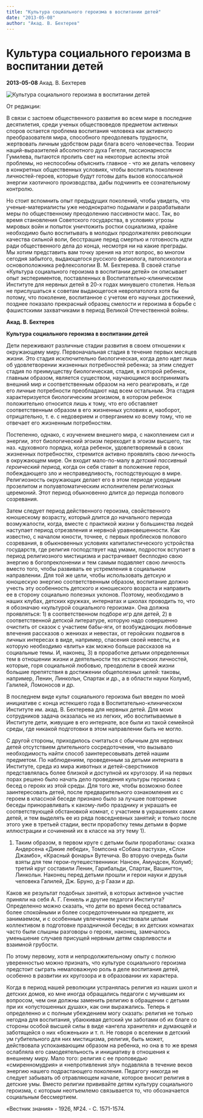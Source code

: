 ```yaml
---
title: "Культура социального героизма в воспитании детей"
date: "2013-05-08"
author: "Акад. В. Бехтерев"
---
```


# Культура социального героизма в воспитании детей

**2013-05-08** Акад. В. Бехтерев

![Культура социального героизма в воспитании детей](http://www.hrono.ru/img/portrety/behterev.jpg)

От редакции:

В связи с застоем общественного развития во всем мире в последние десятилетия, среди ученых обществоведов предметом активных споров остается проблема воспитания человека как активного преобразователя мира, способного преодолевать трудности, жертвовать личным удобством ради блага всего человечества. Теории наций-выразителей абсолютного духа Гегеля, пассионарности Гумилева, пытаются пролить свет на некоторые аспекты этой проблемы, но неспособны объяснить главное - что же делать человеку в конкретных общественных условиях, чтобы воспитать поколение личностей-героев, которые будут готовы дать вызов колоссальной энергии хаотичного производства, дабы подчинить ее сознательному контролю.

Но стоит вспомнить опыт предыдущих поколений, чтобы увидеть, что ученые-материалисты уже неоднократно подымали и разрабатывали меры по общественному преодолению пассивности масс. Так, во время становления Советского государства, в условиях угрозы мировых войн и попыток уничтожить ростки социализма, крайне необходимо было воспитывать в молодых продолжателях революции качества сильной воли, бесстрашие перед смертью и готовность идти ради общественного дела до конца, несмотря ни на какие преграды. Мы хотим представить вам точку зрения на этот вопрос, во многом сегодня забытого, выдающегося русского физиолога, патопсихолога и основоположника рефлексологии В. М. Бехтерева. В своей статье «Культура социального героизма в воспитании детей» он описывает опыт экспериментов, поставленных в Воспитательно-клиническом Институте для нервных детей в 20-х годах минувшего столетия. Нельзя не прислушаться к советам выдающегося невропатолога хотя бы потому, что поколение, воспитанное с учетом его научных достижений, позднее показало прекрасный образец смелости и героизма в борьбе с фашистскими захватчиками в период Великой Отечественной войны.

**Акад. В. Бехтерев**

**Культура социального героизма в воспитании детей**

Дети переживают различные стадии развития в своем отношении к окружающему миру. Первоначальная стадия в течение первых месяцев жизни. Это стадия исключительно биологическая, когда дело идет лишь об удовлетворении жизненных потребностей ребенка; за этим следует стадия по преимуществу биологическая, стадия, в которой ребенок, главным образом, является существом, научающимся воспринимать внешний мир и соответственным образом на него реагировать, и где его личные потребности преобладают над всем остальным. Эта стадия характеризуется биологическим эгоизмом, в котором ребенок положительно относится лишь к тому, что его обставляет соответственным образом в его жизненных условиях и, наоборот, отрицательно, т. е. с недоверием и отверганием ко всему тому, что не отвечает его жизненным потребностям.

Постепенно, однако, с изучением внешнего мира, с накоплением сил и энергии, этот биологический эгоизм переходит в эгоизм высшего, так наз. «духовного порядка, когда ребенок, удовлетворяемый в своих жизненных потребностях, стремится активно проявлять свою личность в окружающем мире. Он входит мало-по-малу в *детский пассивный героический период*, когда он себя ставит в положение героя, побеждающего зло и несправедливость, господствующую в мире. Религиозность окружающих делает его в этом периоде усердным прозелитом и полуавтоматическим исполнителем религиозных церемоний. Этот период обыкновенно длится до периода полового созревания.

Затем следует период действенного героизма, свойственного юношескому возрасту, который длится до начального периода возмужалости, когда, вместе с практикой жизни у большинства людей наступает период отрезвления и нервной уравновешенности. Как известно, с началом юности, точнее, с первых проблесков полового созревания, в обыкновенных условиях капиталистического устройства государств, где религия господствует над умами, подросток вступает в период религиозного мистицизма и растрачивает бесплодно свою энергию в богопреклонении и тем самым подавляет свою личность вместо того, чтобы развивать ее устремления в социальном направлении. Для той же цели, чтобы использовать детскую и юношескую энергию соответственным образом, воспитание должно учесть эту особенность детского и юношеского возраста и направить ее в сторону социально полезных уклонов. Поэтому, необходимо в наших клубах, детских кружках, интернатах и школах проводить то, что я обозначаю «культурой социального героизма». Она должна проявляться: 1) в соответственном подборе игр для детей, 2) в соответственной детской литературе, которую надо совершенно очистить от сказок с участием бабы-яги, от возбуждающих любовные влечения рассказов о женихах и невестах, от геройских подвигов в личных интересах в виде, например, спасения своей невесты, и в которую необходимо «влить» как можно больше рассказов на социальные темы. И, наконец, 3) в проработке детьми определенных тем в отношении жизни и деятельности тех исторических личностей, которые, горя социальной любовью, преодолели в своей жизни большие препятствия в достижении общеполезных целей: таковы, например, Ленин, Линкольн, Спартак и др., а в области науки Колумб, Галилей, Ломоносов и др.

В последнем виде культ социального героизма был введен по моей инициативе с конца истекшего года в Воспитательно-клиническом Институте им. акад. В. Бехтерева для нервных детей. Для моих сотрудников задача оказалась не из легких, ибо воспитываемые в Институте дети, живущие в его интернате, все были из такой семейной среды, где никакой подготовки в этом направлении быть не могло.

С другой стороны, приходилось считаться с обычным для нервных детей отсутствием длительного сосредоточения, что вызывало необходимость найти способ заинтересовывать детей нашим предметом. По наблюдениям, проведенным за детьми интерната в Институте, среда из мира животных и детей-сверстников представлялась более близкой и доступной их кругозору. И на первых порах решено было начать дело проведения культуры героизма с бесед о героях из этой среды. Для того же, чтобы возможно более заинтересовать детей, после предварительного ознакомления их с героем в классной беседе признано было за лучшее повторение беседы приноравливать к какому-либо празднику и украшать ее соответствующей обстановкой комнат, с участием в украшениях самих детей, и тем выделять ее из ряда повседневных занятий; и только после этого уже в третьей стадии, вести проработку темы детьми в форме иллюстрации и сочинений их в классе на эту тему 1).

1) Таким образом, в первом круге с детьми были проработаны: сказка Андерсена «Дикие лебеди», Томпсона «Собака пастуха», «Слон Джамбо», «Красный фонарь» Вутечича. Во вторую очередь были взяты для тем герои-путешественники: Нансен, Амундсен, Колумб; третий круг составили Ленин, Гарибальди, Спартак, Вашингтон, Линкольн. Наконец перед детьми прошли и герои науки и друзья человека Галилей, Дж. Бруно, д-р Гаази и др.

Каков же результат подобных занятий, в которых активное участие приняли на себя А. Г. Генкель и другие педагоги Института? Определенно можно сказать, что дети во время бесед оставались более спокойными и более сосредоточенными на предмете, их занимаемом, и с особенным увлечением участвовали целым коллективом в подготовке праздничной беседы; в их детских комнатах часто были слышны разговоры о героях, наконец, замечалось уменьшение случаев присущей нервным детям сварливости и взаимной грубости.

По этому первому, хотя и непродолжительному опыту с полною уверенностью можно признать, что культуре социального героизма предстоит сыграть немаловажную роль в деле воспитания детей, особенно в развитии их кругозора и в образовании их характера.

Когда в период нашей революции устранялась религия из наших школ и детских домов, ко мне иногда обращались педагоги с мучившим их вопросом, чем они должны заменить религию в обращении с детьми при их «опустошенных душах», как они выражались. Теперь я определенно и с полным убеждением могу сказать: религия не только негодна для воспитания, убаюкивая детский ум заботами об их благе со стороны особой высшей силы в виде «ангела хранителя» и думающей и заботящейся о них «боженьки» и т. п. Не говоря о вселении в детский ум губительного для них мистицизма, религия, быть может, действовала успокаивающим образом на ребенка, но она в то же время ослабляла его самодеятельность и инициативу в отношения к внешнему миру. Мало того: религия с ее проповедью «смиренномудрия» и «непротивления злу» подавляла в течение веков энергию нашего подрастающего поколения. Педагогу никогда не следует забывать об отравляющем начале, которое вносит религия в детские умы. Вместо религии прививайте детям культуру социального героизма, с которым неотъемлемо связывается то, что обозначается социальным бессмертием.

«Вестник знания» - 1926, №24. - С. 1571-1574.